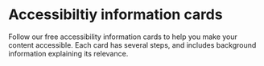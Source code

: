 # Accessibiltiy information cards
Follow our free accessibility information cards to help you make your content accessible. Each card has several steps, and includes background information explaining its relevance.
